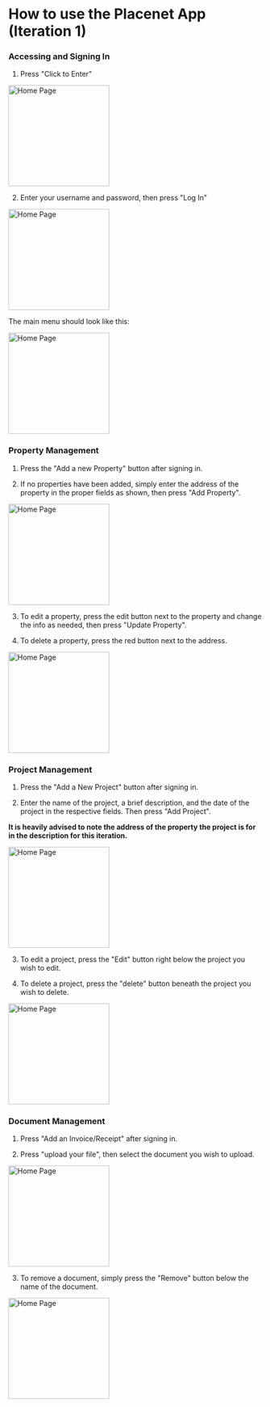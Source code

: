# How to use the Placenet App (Iteration 1)

### Accessing and Signing In

1. Press "Click to Enter"

<img src="images/home.jpeg" alt="Home Page" width="200">

2. Enter your username and password, then press "Log In"

<img src="images/sign_in.jpeg" alt="Home Page" width="200">

The main menu should look like this:

<img src="images/main_menu.jpeg" alt="Home Page" width="200">

### Property Management

1. Press the "Add a new Property" button after signing in.

2. If no properties have been added, simply enter the address of the property in the proper fields as shown, then press "Add Property".

<img src="images/add_property.jpeg" alt="Home Page" width="200">

3. To edit a property, press the edit button next to the property and change the info as needed, then press "Update Property".

4. To delete a property, press the red button next to the address.

<img src="images/update_or_delete_property.jpeg" alt="Home Page" width="200">

### Project Management

1. Press the "Add a New Project" button after signing in.

2. Enter the name of the project, a brief description, and the date of the project in the respective fields. Then press "Add Project". 

**It is heavily advised to note the address of the property the project is for in the description for this iteration.**

<img src="images/add_project.jpeg" alt="Home Page" width="200">

3. To edit a project, press the "Edit" button right below the project you wish to edit.

4. To delete a project, press the "delete" button beneath the project you wish to delete.

<img src="images/update_or_delete_project.jpeg" alt="Home Page" width="200">

### Document Management

1. Press "Add an Invoice/Receipt" after signing in.

2. Press "upload your file", then select the document you wish to upload.

<img src="images/add_invoice_or_receipt.jpeg" alt="Home Page" width="200">

3. To remove a document, simply press the "Remove" button below the name of the document.

<img src="images/remove_invoice_or_receipt.jpeg" alt="Home Page" width="200">
